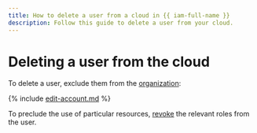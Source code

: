 ```yaml
---
title: How to delete a user from a cloud in {{ iam-full-name }}
description: Follow this guide to delete a user from your cloud.
---
```


# Deleting a user from the cloud

To delete a user, exclude them from the [organization](../../../overview/roles-and-resources.md):

{% include [edit-account.md](../../../_includes/organization/remove-user.md) %}

To preclude the use of particular resources, [revoke](../roles/revoke.md) the relevant roles from the user.
